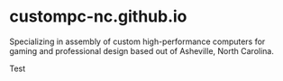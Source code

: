 # custompc-nc.github.io
Specializing in assembly of custom high-performance computers for gaming and professional design based out of Asheville, North Carolina. 

Test
